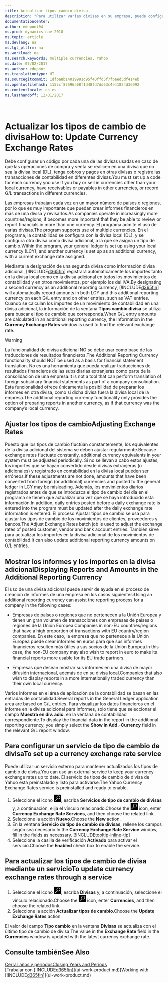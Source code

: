 ```yaml
---
title: Actualizar tipos cambio divisa
description: "Para utilizar varias divisas en su empresa, puede configurar un código para cada divisa y usar un servicio externo para el tipo de cambio, como Yahoo."
documentationcenter: 
author: edupont04
ms.prod: dynamics-nav-2018
ms.topic: article
ms.devlang: na
ms.tgt_pltfrm: na
ms.workload: na
ms.search.keywords: multiple currencies, Yahoo
ms.date: 07/02/2017
ms.author: edupont
ms.translationtype: HT
ms.sourcegitcommit: 1dfba8b14019991c95f40ffd5f7fbaed5df414eb
ms.openlocfilehash: 1155cf87596a68f1d48fd7dd63c4e41824d36992
ms.contentlocale: es-es
ms.lasthandoff: 12/01/2017

---
```

# <a name="how-to-update-currency-exchange-rates"></a><span data-ttu-id="93235-103">Actualizar los tipos de cambio de divisa</span><span class="sxs-lookup"><span data-stu-id="93235-103">How to: Update Currency Exchange Rates</span></span>
<span data-ttu-id="93235-104">Debe configurar un código por cada una de las divisas usadas en caso de que las operaciones de compra y venta se realicen en una divisa que no sea la divisa local (DL), tenga cobros y pagos en otras divisas o registre las transacciones de contabilidad en diferentes divisas.</span><span class="sxs-lookup"><span data-stu-id="93235-104">You must set up a code for each currency you use if you buy or sell in currencies other than your local currency, have receivables or payables in other currencies, or record G/L transactions in different currencies.</span></span>  

<span data-ttu-id="93235-105">Las empresas trabajan cada vez en un mayor número de países o regiones, por lo que es muy importante que puedan crear informes financieros en más de una divisa y revisarlos.</span><span class="sxs-lookup"><span data-stu-id="93235-105">As companies operate in increasingly more countries/regions, it becomes more important that they be able to review or report financials in more than one currency.</span></span> <span data-ttu-id="93235-106">El programa admite el uso de varias divisas.</span><span class="sxs-lookup"><span data-stu-id="93235-106">The program supports use of multiple currencies.</span></span> <span data-ttu-id="93235-107">En el programa, la contabilidad se configura con la divisa local (DL), y se configura otra divisa como divisa adicional, a la que se asigna un tipo de cambio.</span><span class="sxs-lookup"><span data-stu-id="93235-107">Within the program, your general ledger is set up using your local currency (LCY), and another currency is set up as an additional currency, with a current exchange rate assigned.</span></span>  

 <span data-ttu-id="93235-108">Mediante la designación de una segunda divisa como información divisa adicional, [!INCLUDE[d365fin](includes/d365fin_md.md)] registrará automáticamente los importes tanto en la divisa local como en la divisa adicional en todos los movimientos de contabilidad y en otros movimientos, por ejemplo los del IVA.</span><span class="sxs-lookup"><span data-stu-id="93235-108">By designating a second currency as an additional reporting currency, [!INCLUDE[d365fin](includes/d365fin_md.md)] will automatically record amounts in both LCY and this additional reporting currency on each G/L entry and on other entries, such as VAT entries.</span></span> <span data-ttu-id="93235-109">Cuando se calculan los importes de un movimiento de contabilidad en una divisa adicional, la información de la ventana **Tipos cambio divisa** se utiliza para buscar el tipo de cambio que corresponda.</span><span class="sxs-lookup"><span data-stu-id="93235-109">When G/L entry amounts are calculated in an additional reporting currency, the information in the **Currency Exchange Rates** window is used to find the relevant exchange rate.</span></span>  

> [!WARNING]  
>  <span data-ttu-id="93235-110">La funcionalidad de divisa adicional NO se debe usar como base de las traducciones de resultados financieros.</span><span class="sxs-lookup"><span data-stu-id="93235-110">The Additional Reporting Currency functionality should NOT be used as a basis for financial statement translation.</span></span> <span data-ttu-id="93235-111">No es una herramienta que pueda realizar traducciones de resultados financieros de las subsidiarias extranjeras como parte de la consolidación de una empresa.</span><span class="sxs-lookup"><span data-stu-id="93235-111">It is not a tool that can perform translation of foreign subsidiary financial statements as part of a company consolidation.</span></span> <span data-ttu-id="93235-112">Esta funcionalidad ofrece únicamente la posibilidad de preparar los informes en otra divisa, como si dicha divisa fuera la divisa local de la empresa.</span><span class="sxs-lookup"><span data-stu-id="93235-112">The additional reporting currency functionality only provides the option of preparing reports in another currency, as if that currency was the company’s local currency.</span></span>

## <a name="adjusting-exchange-rates"></a><span data-ttu-id="93235-113">Ajustar los tipos de cambio</span><span class="sxs-lookup"><span data-stu-id="93235-113">Adjusting Exchange Rates</span></span>  
<span data-ttu-id="93235-114">Puesto que los tipos de cambio fluctúan constantemente, los equivalentes de la divisa adicional del sistema se deben ajustar regularmente.</span><span class="sxs-lookup"><span data-stu-id="93235-114">Because exchange rates fluctuate constantly, additional currency equivalents in your system must be adjusted periodically.</span></span> <span data-ttu-id="93235-115">Si no se llevan a cabo estos ajustes, los importes que se hayan convertido desde divisas extranjeras (o adicionales) y registrado en contabilidad en la divisa local pueden ser erróneos.</span><span class="sxs-lookup"><span data-stu-id="93235-115">If these adjustments are not done, amounts that have been converted from foreign (or additional) currencies and posted to the general ledger in LCY may be misleading.</span></span> <span data-ttu-id="93235-116">Además, los movimientos diarios registrados antes de que se introduzca el tipo de cambio del día en el programa se tienen que actualizar una vez que se haya introducido esta información.</span><span class="sxs-lookup"><span data-stu-id="93235-116">In addition, daily entries posted before a daily exchange rate is entered into the program must be updated after the daily exchange rate information is entered.</span></span> <span data-ttu-id="93235-117">El proceso Ajustar tipos de cambio se usa para ajustar los tipos de cambio de los movimientos de clientes, proveedores y bancos.</span><span class="sxs-lookup"><span data-stu-id="93235-117">The Adjust Exchange Rates batch job is used to adjust the exchange rates of posted customer, vendor and bank account entries.</span></span> <span data-ttu-id="93235-118">También sirve para actualizar los importes en la divisa adicional de los movimientos de contabilidad.</span><span class="sxs-lookup"><span data-stu-id="93235-118">It can also update additional reporting currency amounts on G/L entries.</span></span>  

## <a name="displaying-reports-and-amounts-in-the-additional-reporting-currency"></a><span data-ttu-id="93235-119">Mostrar los informes y los importes en la divisa adicional</span><span class="sxs-lookup"><span data-stu-id="93235-119">Displaying Reports and Amounts in the Additional Reporting Currency</span></span>  
<span data-ttu-id="93235-120">El uso de una divisa adicional puede servir de ayuda en el proceso de creación de informes de una empresa en los casos siguientes:</span><span class="sxs-lookup"><span data-stu-id="93235-120">Using an additional reporting currency can assist the reporting process for a company in the following cases:</span></span>  

- <span data-ttu-id="93235-121">Empresas de países o regiones que no pertenecen a la Unión Europea y tienen un gran volumen de transacciones con empresas de países o regiones de la Unión Europea.</span><span class="sxs-lookup"><span data-stu-id="93235-121">Companies in non-EU countries/regions that have a high proportion of transactions with EU country/region companies.</span></span> <span data-ttu-id="93235-122">En este caso, la empresa que no pertenece a la Unión Europea puede crear informes en euros para que sus informes financieros resulten más útiles a sus socios de la Unión Europea.</span><span class="sxs-lookup"><span data-stu-id="93235-122">In this case, the non-EU company may also wish to report in euro to make its financial reports more usable for its EU trade partners.</span></span>  

- <span data-ttu-id="93235-123">Empresas que desean mostrar sus informes en una divisa de mayor difusión internacional, además de en su divisa local.</span><span class="sxs-lookup"><span data-stu-id="93235-123">Companies that also wish to display reports in a more internationally traded currency than their own local currency.</span></span>  

<span data-ttu-id="93235-124">Varios informes en el área de aplicación de la contabilidad se basan en las entradas de contabilidad.</span><span class="sxs-lookup"><span data-stu-id="93235-124">Several reports in the General Ledger application area are based on G/L entries.</span></span> <span data-ttu-id="93235-125">Para visualizar los datos financieros en el informe en la divisa adicional para informes, solo tiene que seleccionar el campo **Muestra en div. adic.** en la ventana de contabilidad correspondiente.</span><span class="sxs-lookup"><span data-stu-id="93235-125">To display the financial data in the report in the additional reporting currency, you simply select the **Show in Add.-Currency** field in the relevant G/L report window.</span></span>  

## <a name="to-set-up-a-currency-exchange-rate-service"></a><span data-ttu-id="93235-126">Para configurar un servicio de tipo de cambio de divisa</span><span class="sxs-lookup"><span data-stu-id="93235-126">To set up a currency exchange rate service</span></span>
<span data-ttu-id="93235-127">Puede utilizar un servicio externo para mantener actualizados los tipos de cambio de divisa.</span><span class="sxs-lookup"><span data-stu-id="93235-127">You can use an external service to keep your currency exchange rates up to date.</span></span> <span data-ttu-id="93235-128">El servicio de tipos de cambio de divisa de Yahoo está preinstalado y listo para activarse.</span><span class="sxs-lookup"><span data-stu-id="93235-128">The Yahoo Currency Exchange Rates service is preinstalled and ready to enable.</span></span>

1. <span data-ttu-id="93235-129">Seleccione el icono ![Buscar página o informe](media/ui-search/search_small.png "icono Buscar página o informe"), escriba **Servicios de tipo de cambio de divisas** y, a continuación, elija el vínculo relacionado.</span><span class="sxs-lookup"><span data-stu-id="93235-129">Choose the ![Search for Page or Report](media/ui-search/search_small.png "Search for Page or Report icon") icon, enter **Currency Exchange Rate Services**, and then choose the related link.</span></span>
2. <span data-ttu-id="93235-130">Seleccione la acción **Nuevo**.</span><span class="sxs-lookup"><span data-stu-id="93235-130">Choose the **New** action.</span></span>
3. <span data-ttu-id="93235-131">En la ventana **Servicio de tipo de cambio de divisas**, rellene los campos según sea necesario.</span><span class="sxs-lookup"><span data-stu-id="93235-131">In the **Currency Exchange Rate Service** window, fill in the fields as necessary.</span></span> [!INCLUDE[tooltip-inline-tip](includes/tooltip-inline-tip_md.md)]
4. <span data-ttu-id="93235-132">Seleccione la casilla de verificación **Activado** para activar el servicio.</span><span class="sxs-lookup"><span data-stu-id="93235-132">Choose the **Enabled** check box to enable the service.</span></span>

## <a name="to-update-currency-exchange-rates-through-a-service"></a><span data-ttu-id="93235-133">Para actualizar los tipos de cambio de divisa mediante un servicio</span><span class="sxs-lookup"><span data-stu-id="93235-133">To update currency exchange rates through a service</span></span>
1. <span data-ttu-id="93235-134">Seleccione el icono ![Buscar página o informe](media/ui-search/search_small.png "icono Servicios de tipo de cambio de divisas"), escriba **Divisas** y, a continuación, seleccione el vínculo relacionado.</span><span class="sxs-lookup"><span data-stu-id="93235-134">Choose the ![Search for Page or Report](media/ui-search/search_small.png "Search for Page or Report icon") icon, enter **Currencies**, and then choose the related link.</span></span>
2. <span data-ttu-id="93235-135">Seleccione la acción **Actualizar tipos de cambio**.</span><span class="sxs-lookup"><span data-stu-id="93235-135">Choose the **Update Exchange Rates** action.</span></span>

<span data-ttu-id="93235-136">El valor del campo **Tipo cambio** en la ventana **Divisas** se actualiza con el último tipo de cambio de divisa.</span><span class="sxs-lookup"><span data-stu-id="93235-136">The value in the **Exchange Rate** field in the **Currencies** window is updated with the latest currency exchange rate.</span></span>

## <a name="see-also"></a><span data-ttu-id="93235-137">Consulte también</span><span class="sxs-lookup"><span data-stu-id="93235-137">See Also</span></span>
[<span data-ttu-id="93235-138">Cerrar años y periodos</span><span class="sxs-lookup"><span data-stu-id="93235-138">Closing Years and Periods</span></span>](year-close-years-periods.md)  
<span data-ttu-id="93235-139">[Trabajar con [!INCLUDE[d365fin](includes/d365fin_md.md)]](ui-work-product.md)</span><span class="sxs-lookup"><span data-stu-id="93235-139">[Working with [!INCLUDE[d365fin](includes/d365fin_md.md)]](ui-work-product.md)</span></span>

